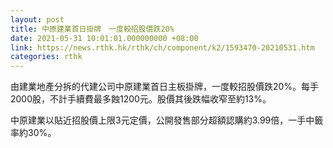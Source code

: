```yaml
---
layout: post
title: 中原建業首日掛牌　一度較招股價跌20%
date: 2021-05-31 10:01:01.000000000 +08:00
link: https://news.rthk.hk/rthk/ch/component/k2/1593470-20210531.htm
categories: rthk
---
```


由建業地產分拆的代建公司中原建業首日主板掛牌，一度較招股價跌20%。每手2000股，不計手續費最多蝕1200元。股價其後跌幅收窄至約13%。

中原建業以貼近招股價上限3元定價，公開發售部分超額認購約3.99倍，一手中籤率約30%。
